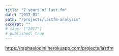 ```yaml
---
title: "7 years of last.fm"
date: "2017-01"
path: "/projects/lastfm-analysis"
excerpt: ""
# tags: ["2017"]
# published: true
---
```


https://raphaelodini.herokuapp.com/projects/lastfm
